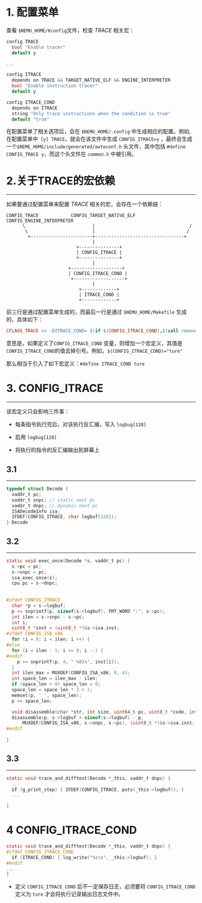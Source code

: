 # 1. 配置菜单

查看 `$NEMU_HOME/Kconfig`文件，检查 *TRACE* 相关宏：

```c
config TRACE
  bool "Enable tracer"
  default y

...

config ITRACE
  depends on TRACE && TARGET_NATIVE_ELF && ENGINE_INTERPRETER
  bool "Enable instruction tracer"
  default y

config ITRACE_COND
  depends on ITRACE
  string "Only trace instructions when the condition is true"
  default "true"
```

在配置菜单了相关选项后，会在 `$NEMU_HOME/.config` 中生成相应的配置。例如, 在配置菜单中` [y] TRACE`，就会在该文件中生成 `CONFIG_ITRACE=y` ，最终会生成一个`$NEME_HOME/include/generated/autoconf.h` 头文件，其中包括 `#define CONFIG_TRACE y`，而这个头文件在 `common.h` 中被引用。



# 2.关于TRACE的宏依赖

---

如果要通过配置菜单来配置 *TRACE* 相关的宏，会存在一个依赖链：

```
CONFIG_TRACE            CONFIG_TARGET_NATIVE_ELF            CONFIG_ENGINE_INTERPRETER
      \                         |                                   /
       \                        |                                  /
        +-----------------------+---------------------------------+
                                |
                          +---------------+
                          | CONFIG_ITRACE |
                          +---------------+
                                |
                       +-------------------+
                       | CONFIG_ITRACE_COND |
                        +-------------------+
                                |
                           +-------------+
                           | ITRACE_COND |
                           +-------------+

```

前三行是通过配置菜单生成的，而最后一行是通过 `$NEMU_HOME/Makefile` 生成的，具体如下：

```makefile
CFLAGS_TRACE += -DITRACE_COND= $(if $(CONFIG_ITRACE_COND),$(call remove_quote,$(CONFIG_ITRACE_COND)),true)
```

意思是，如果定义了`CONFIG_ITRACE_COND` 变量，则增加一个宏定义，其值是`CONFIG_ITRACE_COND`的值去掉引号。例如，`$(CONFIG_ITRACE_COND)="ture"`

那么相当于引入了如下宏定义：`#define ITRACE_COND ture`



# 3. CONFIG_ITRACE

---

该宏定义只会影响三件事：

- 每条指令执行完后，对该执行反汇编，写入 `logbug[128]`

- 启用 `logbug[128]`
- 将执行的指令的反汇编输出到屏幕上

## 3.1 

---

```c
typedef struct Decode {
  vaddr_t pc;
  vaddr_t snpc; // static next pc
  vaddr_t dnpc; // dynamic next pc
  ISADecodeInfo isa;
  IFDEF(CONFIG_ITRACE, char logbuf[128]);
} Decode
```



## 3.2

---

```c
static void exec_once(Decode *s, vaddr_t pc) {
  s->pc = pc;
  s->snpc = pc;
  isa_exec_once(s);
  cpu.pc = s->dnpc;
    
    
#ifdef CONFIG_ITRACE
  char *p = s->logbuf;
  p += snprintf(p, sizeof(s->logbuf), FMT_WORD ":", s->pc);
  int ilen = s->snpc - s->pc;
  int i;
  uint8_t *inst = (uint8_t *)&s->isa.inst;
#ifdef CONFIG_ISA_x86
  for (i = 0; i < ilen; i ++) {
#else
  for (i = ilen - 1; i >= 0; i --) {
#endif
    p += snprintf(p, 4, " %02x", inst[i]);
  }
  int ilen_max = MUXDEF(CONFIG_ISA_x86, 8, 4);
  int space_len = ilen_max - ilen;
  if (space_len < 0) space_len = 0;
  space_len = space_len * 3 + 1;
  memset(p, ' ', space_len);
  p += space_len;

  void disassemble(char *str, int size, uint64_t pc, uint8_t *code, int nbyte);
  disassemble(p, s->logbuf + sizeof(s->logbuf) - p,
      MUXDEF(CONFIG_ISA_x86, s->snpc, s->pc), (uint8_t *)&s->isa.inst, ilen);
#endif
      
}
```



## 3.3 

---



```c
static void trace_and_difftest(Decode *_this, vaddr_t dnpc) {
  ...
  if (g_print_step) { IFDEF(CONFIG_ITRACE, puts(_this->logbuf)); }
  ...

}
```



# 4 CONFIG_ITRACE_COND



```c
static void trace_and_difftest(Decode *_this, vaddr_t dnpc) {
#ifdef CONFIG_ITRACE_COND
  if (ITRACE_COND) { log_write("%s\n", _this->logbuf); }
#endif
...
}
```

- 定义 `CONFIG_ITRACE_COND` 后不一定保存日志，必须要将 `CONFIG_ITRACE_COND` 定义为 `ture` 才会将执行记录输出日志文件中。

